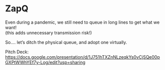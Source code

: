 # ZapQ
Even during a pandemic, we still need to queue in long lines to get what we want!<br>
(this adds unnecessary transmission risk!)<br>

So…. let’s ditch the physical queue,
and adopt one
virtually.

Pitch Deck: https://docs.google.com/presentation/d/1J751hTXZnNLzeqkYs0vCjSQe00pGXPtWWhYEf7y-Log/edit?usp=sharing
